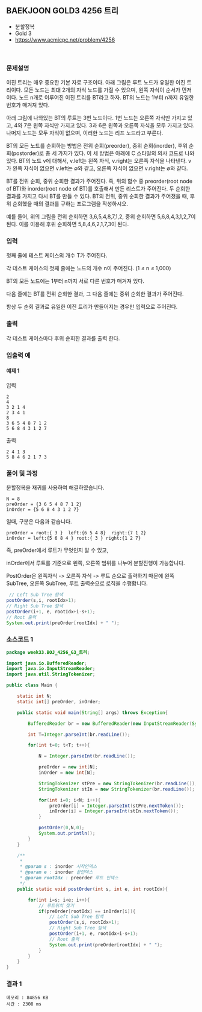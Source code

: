 ## BAEKJOON GOLD3 4256 트리
- 분할정복
- Gold 3
- https://www.acmicpc.net/problem/4256
<br>

### 문제설명
이진 트리는 매우 중요한 기본 자료 구조이다. 아래 그림은 루트 노드가 유일한 이진 트리이다. 모든 노드는 최대 2개의 자식 노드를 가질 수 있으며, 왼쪽 자식이 순서가 먼저이다. 노드 n개로 이루어진 이진 트리를 BT라고 하자. BT의 노드는 1부터 n까지 유일한 번호가 매겨져 있다.

아래 그림에 나와있는 BT의 루트는 3번 노드이다. 1번 노드는 오른쪽 자식만 가지고 있고, 4와 7은 왼쪽 자식만 가지고 있다. 3과 6은 왼쪽과 오른쪽 자식을 모두 가지고 있다. 나머지 노드는 모두 자식이 없으며, 이러한 노드는 리프 노드라고 부른다.

BT의 모든 노드를 순회하는 방법은 전위 순회(preorder), 중위 순회(inorder), 후위 순회(postorder)로 총 세 가지가 있다. 이 세 방법은 아래에 C 스타일의 의사 코드로 나와 있다. BT의 노드 v에 대해서, v.left는 왼쪽 자식, v.right는 오른쪽 자식을 나타낸다. v가 왼쪽 자식이 없으면 v.left는 ∅와 같고, 오른쪽 자식이 없으면 v.right는 ∅와 같다.

BT를 전위 순회, 중위 순회한 결과가 주어진다. 즉, 위의 함수 중 preorder(root node of BT)와 inorder(root node of BT)를 호출해서 만든 리스트가 주어진다. 두 순회한 결과를 가지고 다시 BT를 만들 수 있다. BT의 전위, 중위 순회한 결과가 주어졌을 때, 후위 순회했을 때의 결과를 구하는 프로그램을 작성하시오.

예를 들어, 위의 그림을 전위 순회하면 3,6,5,4,8,7,1,2, 중위 순회하면 5,6,8,4,3,1,2,7이 된다. 이를 이용해 후위 순회하면 5,8,4,6,2,1,7,3이 된다.

### 입력
첫째 줄에 테스트 케이스의 개수 T가 주어진다. 

각 테스트 케이스의 첫째 줄에는 노드의 개수 n이 주어진다. (1 ≤ n ≤ 1,000) 

BT의 모든 노드에는 1부터 n까지 서로 다른 번호가 매겨져 있다. 

다음 줄에는 BT를 전위 순회한 결과, 그 다음 줄에는 중위 순회한 결과가 주어진다. 

항상 두 순회 결과로 유일한 이진 트리가 만들어지는 경우만 입력으로 주어진다.

### 출력
각 테스트 케이스마다 후위 순회한 결과를 출력 한다.

### 입출력 예

#### 예제 1
입력
```
2
4
3 2 1 4
2 3 4 1
8
3 6 5 4 8 7 1 2
5 6 8 4 3 1 2 7
```
출력
```
2 4 1 3
5 8 4 6 2 1 7 3
```

### 풀이 및 과정
분할정복을 재귀를 사용하여 해결하였습니다.

```
N = 8
preOrder = {3 6 5 4 8 7 1 2}
inOrder = {5 6 8 4 3 1 2 7}
```
일때, 구분은 다음과 같습니다.
```
preOrder = root:{ 3 }  left:{6 5 4 8}  right:{7 1 2}
inOrder = left:{5 6 8 4 } root:{ 3 } right:{1 2 7}
```

즉,
preOrder에서 루트가 무엇인지 알 수 있고,

inOrder에서 루트를 기준으로 왼쪽, 오른쪽 범위를 나누어 분할진행이 가능합니다.

PostOrder은 왼쪽자식 -> 오른쪽 자식 -> 루트 순으로 출력하기 때문에
왼쪽 SubTree, 오른쪽 SubTree, 루트 출력순으로 로직을 수행합니다.

```java
 // Left Sub Tree 탐색
postOrder(s,i, rootIdx+1);
// Right Sub Tree 탐색
postOrder(i+1, e, rootIdx+i-s+1);
// Root 출력
System.out.print(preOrder[rootIdx] + " ");
```

### 소스코드 1
```java
package week33.BOJ_4256_G3_트리;

import java.io.BufferedReader;
import java.io.InputStreamReader;
import java.util.StringTokenizer;

public class Main {

    static int N;
    static int[] preOrder, inOrder;

    public static void main(String[] args) throws Exception{

        BufferedReader br = new BufferedReader(new InputStreamReader(System.in));

        int T=Integer.parseInt(br.readLine());

        for(int t=0; t<T; t++){

            N = Integer.parseInt(br.readLine());

            preOrder = new int[N];
            inOrder = new int[N];

            StringTokenizer stPre = new StringTokenizer(br.readLine());
            StringTokenizer stIn = new StringTokenizer(br.readLine());

            for(int i=0; i<N; i++){
                preOrder[i] = Integer.parseInt(stPre.nextToken());
                inOrder[i] = Integer.parseInt(stIn.nextToken());
            }

            postOrder(0,N,0);
            System.out.println();
        }
    }

    /**
     *
     * @param s : inorder 시작인덱스
     * @param e : inorder 끝인덱스
     * @param rootIdx : preorder 루트 인덱스
     */
    public static void postOrder(int s, int e, int rootIdx){

        for(int i=s; i<e; i++){
            // 루트위치 찾기
            if(preOrder[rootIdx] == inOrder[i]){
                // Left Sub Tree 탐색
                postOrder(s,i, rootIdx+1);
                // Right Sub Tree 탐색
                postOrder(i+1, e, rootIdx+i-s+1);
                // Root 출력
                System.out.print(preOrder[rootIdx] + " ");
            }
        }
    }
}


```

### 결과 1
```
메모리 : 84856 KB	
시간 : 2308 ms
```
